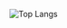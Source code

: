 ![Top Langs](https://github-readme-stats.vercel.app/api/top-langs/?username=03milosevicN&layout=compact&theme=radical)


